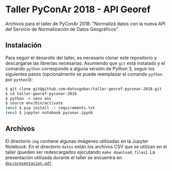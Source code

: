 # Taller PyConAr 2018 - API Georef
Archivos para el taller de PyConAr 2018: "Normalizá datos con la nueva API del Servicio de Normalización de Datos Geográficos".

## Instalación
Para seguir el desarollo del taller, es necesario clonar este repositorio y descargarse las librerías necesarias. Asumiendo que `git` está instalado y el comando `python` corresponde a alguna versión de Python 3, seguir los siguientes pasos (opcionalmente se puede reemplazar el comando `python` por `python3`):

```bash
$ git clone git@github.com:datosgobar/taller-georef-pyconar-2018.git
$ cd taller-georef-pyconar-2018
$ python -m venv env
$ source env/bin/activate
(env) $ pip install -r requirements.txt
(env) $ jupyter notebook pyconar.ipynb
```
## Archivos
El directorio `img` contiene algunas imágenes utilizadas en la Jupyter Notebook. En el directorio `datos` están los archivos CSV que se utilizan en el taller (pueden ser redescargados ejecutando `make download_files`). La presentación utilizada durante el taller se encuentra en [`doc/presentacion.pdf`](doc/presentacion.pdf).
